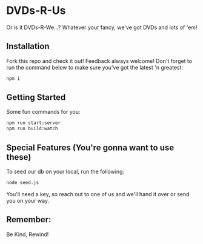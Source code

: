 # DVDs-R-Us

Or is it DVDs-R-We...? Whatever your fancy, we've got DVDs and lots of 'em!

## Installation

Fork this repo and check it out! Feedback always welcome!
Don't forget to run the command below to make sure you've got the latest 'n greatest:

```bash
npm i
```

## Getting Started

Some fun commands for you:

```bash
npm run start:server
npm run build:watch
```

## Special Features (You're gonna want to use these)

To seed our db on your local, run the following:

```bash
node seed.js
```

You'll need a key, so reach out to one of us and we'll hand it over or send you on your way.

## Remember:

Be Kind, Rewind!
